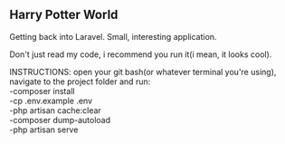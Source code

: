 Harry Potter World
-------------------
Getting back into Laravel. Small, interesting application.

Don't just read my code, i recommend you run it(i mean, it looks cool).


INSTRUCTIONS: open your git bash(or whatever terminal you're using), navigate to the project folder and run:  
-composer install  
-cp .env.example .env  
-php artisan cache:clear  
-composer dump-autoload  
-php artisan serve  